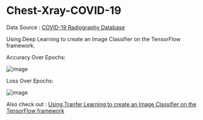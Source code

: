 # Chest-Xray-COVID-19

Data Source : [COVID-19 Radiography Database](https://www.kaggle.com/tawsifurrahman/covid19-radiography-database)

Using Deep Learning to create an Image Classifier on the TensorFlow framework.

Accuracy Over Epochs:

![image](https://user-images.githubusercontent.com/10369716/123641718-2bd7c680-d840-11eb-8ba7-a6ca5e492bea.png)

Loss Over Epochs:

![image](https://user-images.githubusercontent.com/10369716/123641785-427e1d80-d840-11eb-8b21-27d386050643.png)


Also check out : [Using Tranfer Learning to create an Image Classifier on the TensorFlow framework](https://github.com/NagarajaN-Nethi/VGG-16)
